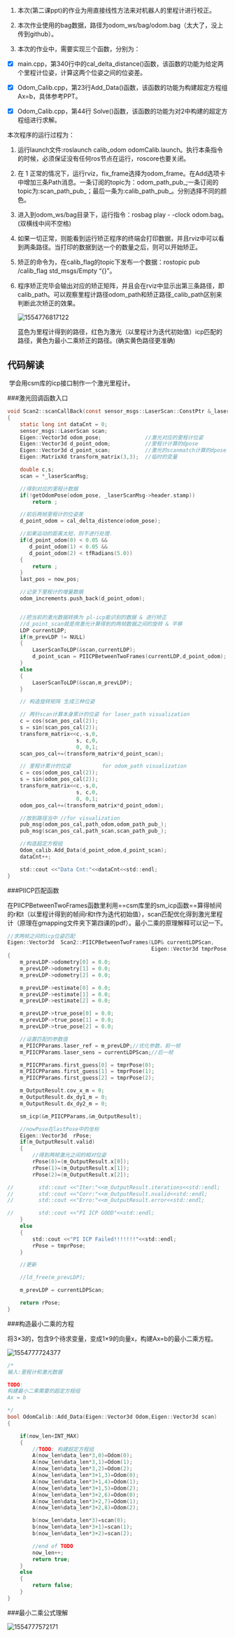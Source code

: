 1.    本次(第二课ppt)的作业为用直接线性方法来对机器人的里程计进行校正。

2.    本次作业使用的bag数据，路径为odom_ws/bag/odom.bag（太大了，没上传到github）。

3.    本次的作业中，需要实现三个函数，分别为：

 -   [x] main.cpp，第340行中的cal_delta_distance()函数，该函数的功能为给定两个里程计位姿，计算这两个位姿之间的位姿差。

 -   [x] Odom_Calib.cpp，第23行Add_Data()函数，该函数的功能为构建超定方程组Ax=b，具体参考PPT。

 -   [x] Odom_Calib.cpp，第44行 Solve()函数，该函数的功能为对2中构建的超定方程组进行求解。


本次程序的运行过程为：
1.    运行launch文件:roslaunch  calib_odom odomCalib.launch。执行本条指令的时候，必须保证没有任何ros节点在运行，roscore也要关闭。

2.    在 1 正常的情况下，运行rviz，fix_frame选择为odom_frame。在Add选项卡中增加三条Path消息。一条订阅的topic为：odom_path_pub_;一条订阅的topic为:scan_path_pub_；最后一条为:calib_path_pub_。分别选择不同的颜色。

3.    进入到odom_ws/bag目录下，运行指令：rosbag play - -clock odom.bag。(双横线中间不空格)

4.    如果一切正常，则能看到运行矫正程序的终端会打印数据，并且rviz中可以看到两条路径。当打印的数据到达一个的数量之后，则可以开始矫正。

5.    矫正的命令为，在calib_flag的topic下发布一个数据：rostopic pub /calib_flag std_msgs/Empty “{}”。

6.    程序矫正完毕会输出对应的矫正矩阵，并且会在rviz中显示出第三条路径，即calib_path。可以观察里程计路径odom_path和矫正路径_calib_path区别来判断此次矫正的效果。

      ![1554776817122](README.assets/1554776817122.png)

      蓝色为里程计得到的路径，红色为激光（以里程计为迭代初始值）icp匹配的路径，黄色为最小二乘矫正的路径。(确实黄色路径更准确)

## 代码解读

​	学会用csm库的icp接口制作一个激光里程计。

###激光回调函数入口

```c
void Scan2::scanCallBack(const sensor_msgs::LaserScan::ConstPtr &_laserScanMsg)
{
    static long int dataCnt = 0;
    sensor_msgs::LaserScan scan;
    Eigen::Vector3d odom_pose;              //激光对应的里程计位姿
    Eigen::Vector3d d_point_odom;           //里程计计算的dpose
    Eigen::Vector3d d_point_scan;           //激光的scanmatch计算的dpose
    Eigen::MatrixXd transform_matrix(3,3);  //临时的变量

    double c,s;
    scan = *_laserScanMsg;

    //得到对应的里程计数据
    if(!getOdomPose(odom_pose, _laserScanMsg->header.stamp))
        return ;

    //前后两帧里程计的位姿差
    d_point_odom = cal_delta_distence(odom_pose);

    //如果运动的距离太短，则不进行处理．
    if(d_point_odom(0) < 0.05 &&
       d_point_odom(1) < 0.05 &&
       d_point_odom(2) < tfRadians(5.0))
    {
        return ;
    }
    last_pos = now_pos;

    //记录下里程计的增量数据
    odom_increments.push_back(d_point_odom);


    //把当前的激光数据转换为 pl-icp能识别的数据 & 进行矫正
    //d_point_scan就是用激光计算得到的两帧数据之间的旋转 & 平移
    LDP currentLDP;
    if(m_prevLDP != NULL)
    {
        LaserScanToLDP(&scan,currentLDP);
        d_point_scan = PIICPBetweenTwoFrames(currentLDP,d_point_odom);
    }
    else
    {
        LaserScanToLDP(&scan,m_prevLDP);
    }

    // 构造旋转矩阵 生成三种位姿

    // 两针scan计算本身累计的位姿 for laser_path visualization
    c = cos(scan_pos_cal(2));
    s = sin(scan_pos_cal(2));
    transform_matrix<<c,-s,0,
                      s, c,0,
                      0, 0,1;
    scan_pos_cal+=(transform_matrix*d_point_scan);

    // 里程计累计的位姿          for odom_path visualization
    c = cos(odom_pos_cal(2));
    s = sin(odom_pos_cal(2));
    transform_matrix<<c,-s,0,
                      s, c,0,
                      0, 0,1;
    odom_pos_cal+=(transform_matrix*d_point_odom);

    //放到路径当中 //for visualization
    pub_msg(odom_pos_cal,path_odom,odom_path_pub_);
    pub_msg(scan_pos_cal,path_scan,scan_path_pub_);

    //构造超定方程组
    Odom_calib.Add_Data(d_point_odom,d_point_scan);
    dataCnt++;

    std::cout <<"Data Cnt:"<<dataCnt<<std::endl;
}
```

###PIICP匹配函数

​	在PIICPBetweenTwoFrames函数里利用==csm库里的sm_icp函数==算得帧间的r和t（以里程计得到的帧间r和t作为迭代初始值），scan匹配优化得到激光里程计（原理在gmapping文件夹下第四课的pdf）。最小二乘的原理解释可以记一下。

```c
//求两帧之间的icp位姿匹配
Eigen::Vector3d  Scan2::PIICPBetweenTwoFrames(LDP& currentLDPScan,
                                              Eigen::Vector3d tmprPose)
{
    m_prevLDP->odometry[0] = 0.0;
    m_prevLDP->odometry[1] = 0.0;
    m_prevLDP->odometry[2] = 0.0;

    m_prevLDP->estimate[0] = 0.0;
    m_prevLDP->estimate[1] = 0.0;
    m_prevLDP->estimate[2] = 0.0;

    m_prevLDP->true_pose[0] = 0.0;
    m_prevLDP->true_pose[1] = 0.0;
    m_prevLDP->true_pose[2] = 0.0;

    //设置匹配的参数值
    m_PIICPParams.laser_ref = m_prevLDP;//优化参数，前一帧
    m_PIICPParams.laser_sens = currentLDPScan;//后一帧

    m_PIICPParams.first_guess[0] = tmprPose(0);
    m_PIICPParams.first_guess[1] = tmprPose(1);
    m_PIICPParams.first_guess[2] = tmprPose(2);

    m_OutputResult.cov_x_m = 0;
    m_OutputResult.dx_dy1_m = 0;
    m_OutputResult.dx_dy2_m = 0;

    sm_icp(&m_PIICPParams,&m_OutputResult);

    //nowPose在lastPose中的坐标
    Eigen::Vector3d  rPose;
    if(m_OutputResult.valid)
    {
        //得到两帧激光之间的相对位姿
        rPose(0)=(m_OutputResult.x[0]);
        rPose(1)=(m_OutputResult.x[1]);
        rPose(2)=(m_OutputResult.x[2]);

//        std::cout <<"Iter:"<<m_OutputResult.iterations<<std::endl;
//        std::cout <<"Corr:"<<m_OutputResult.nvalid<<std::endl;
//        std::cout <<"Erro:"<<m_OutputResult.error<<std::endl;

//        std::cout <<"PI ICP GOOD"<<std::endl;
    }
    else
    {
        std::cout <<"PI ICP Failed!!!!!!!"<<std::endl;
        rPose = tmprPose;
    }

    //更新

    //ld_free(m_prevLDP);

    m_prevLDP = currentLDPScan;

    return rPose;
}
```

###构造最小二乘的方程

​	将3×3的，包含9个待求变量，变成1×9的向量x，构建Ax=b的最小二乘方程。

![1554777724377](README.assets/1554777724377.png)

```c
/*
输入:里程计和激光数据

TODO:
构建最小二乘需要的超定方程组
Ax = b

*/
bool OdomCalib::Add_Data(Eigen::Vector3d Odom,Eigen::Vector3d scan)
{

    if(now_len<INT_MAX)
    {
        //TODO: 构建超定方程组
        A(now_len%data_len*3,0)=Odom(0);
        A(now_len%data_len*3,1)=Odom(1);
        A(now_len%data_len*3,2)=Odom(2);
        A(now_len%data_len*3+1,3)=Odom(0);
        A(now_len%data_len*3+1,4)=Odom(1);
        A(now_len%data_len*3+1,5)=Odom(2);
        A(now_len%data_len*3+2,6)=Odom(0);
        A(now_len%data_len*3+2,7)=Odom(1);
        A(now_len%data_len*3+2,8)=Odom(2);

        b(now_len%data_len*3)=scan(0);
        b(now_len%data_len*3+1)=scan(1);
        b(now_len%data_len*3+2)=scan(2);

        //end of TODO
        now_len++;
        return true;
    }
    else
    {
        return false;
    }
}
```

###最小二乘公式理解

![1554777572171](README.assets/1554777572171.png)